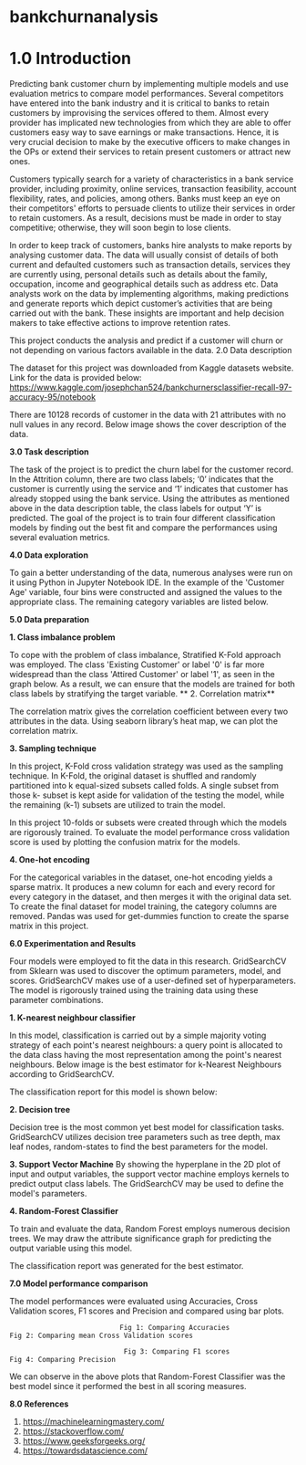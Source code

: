 # bankchurnanalysis
# **1.0 Introduction**
Predicting bank customer churn by implementing multiple models and use evaluation metrics to compare model performances.
Several competitors have entered into the bank industry and it is critical to banks to retain customers by improvising the services offered to them. Almost every provider has implicated new technologies from which they are able to offer customers easy way to save earnings or make transactions. Hence, it is very crucial decision to make by the executive officers to make changes in the OPs or extend their services to retain present customers or attract new ones. 

Customers typically search for a variety of characteristics in a bank service provider, including proximity, online services, transaction feasibility, account flexibility, rates, and policies, among others. Banks must keep an eye on their competitors' efforts to persuade clients to utilize their services in order to retain customers. As a result, decisions must be made in order to stay competitive; otherwise, they will soon begin to lose clients.

In order to keep track of customers, banks hire analysts to make reports by analysing customer data. The data will usually consist of details of both current and defaulted customers such as transaction details, services they are currently using, personal details such as details about the family, occupation, income and geographical details such as address etc. Data analysts work on the data by implementing algorithms, making predictions and generate reports which depict customer’s activities that are being carried out with the bank. These insights are important and help decision makers to take effective actions to improve retention rates. 

This project conducts the analysis and predict if a customer will churn or not depending on various factors available in the data.
2.0	Data description

The dataset for this project was downloaded from Kaggle datasets website. Link for the data is provided below:
https://www.kaggle.com/josephchan524/bankchurnersclassifier-recall-97-accuracy-95/notebook 

There are 10128 records of customer in the data with 21 attributes with no null values in any record. Below image shows the cover description of the data.
	
**3.0	Task description**

The task of the project is to predict the churn label for the customer record. In the Attrition column, there are two class labels; ‘0’ indicates that the customer is currently using the service and ‘1’ indicates that customer has already stopped using the bank service. Using the attributes as mentioned above in the data description table, the class labels for output ‘Y’ is predicted. The goal of the project is to train four different classification models by finding out the best fit and compare the performances using several evaluation metrics.

**4.0	Data exploration**

To gain a better understanding of the data, numerous analyses were run on it using Python in Jupyter Notebook IDE. In the example of the 'Customer Age' variable, four bins were constructed and assigned the values to the appropriate class. The remaining category variables are listed below. 

**5.0	Data preparation** 

**1.	Class imbalance problem**

To cope with the problem of class imbalance, Stratified K-Fold approach was employed. The class 'Existing Customer' or label '0' is far more widespread than the class 'Attired Customer' or label '1', as seen in the graph below. As a result, we can ensure that the models are trained for both class labels by stratifying the target variable. 
** 
2.	Correlation matrix**

The correlation matrix gives the correlation coefficient between every two attributes in the data. Using seaborn library’s heat map, we can plot the correlation matrix. 

**3.	Sampling technique**

In this project, K-Fold cross validation strategy was used as the sampling technique. In K-Fold, the original dataset is shuffled and randomly partitioned into k equal-sized subsets called folds. A single subset from those k- subset is kept aside for validation of the testing the model, while the remaining (k-1) subsets are utilized to train the model. 

In this project 10-folds or subsets were created through which the models are rigorously trained. To evaluate the model performance cross validation score is used by plotting the confusion matrix for the models. 

**4.	One-hot encoding**

For the categorical variables in the dataset, one-hot encoding yields a sparse matrix. It produces a new column for each and every record for every category in the dataset, and then merges it with the original data set. To create the final dataset for model training, the category columns are removed. Pandas was used for get-dummies function to create the sparse matrix in this project. 

**6.0	Experimentation and Results**

Four models were employed to fit the data in this research. GridSearchCV from Sklearn was used to discover the optimum parameters, model, and scores. GridSearchCV makes use of a user-defined set of hyperparameters. The model is rigorously trained using the training data using these parameter combinations. 

**1.	K-nearest neighbour classifier**

In this model, classification is carried out by a simple majority voting strategy of each point's nearest neighbours: a query point is allocated to the data class having the most representation among the point's nearest neighbours. Below image is the best estimator for k-Nearest Neighbours according to GridSearchCV.

The classification report for this model is shown below: 


**2.	Decision tree**

Decision tree is the most common yet best model for classification tasks. GridSearchCV utilizes decision tree parameters such as tree depth, max leaf nodes, random-states to find the best parameters for the model.


**3.	Support Vector Machine**
By showing the hyperplane in the 2D plot of input and output variables, the support vector machine employs kernels to predict output class labels. The GridSearchCV may be used to define the model's parameters. 





**4.	Random-Forest Classifier**

To train and evaluate the data, Random Forest employs numerous decision trees. We may draw the attribute significance graph for predicting the output variable using this model.

The classification report was generated for the best estimator. 

**7.0	Model performance comparison**

The model performances were evaluated using Accuracies, Cross Validation scores, F1 scores and Precision and compared using bar plots.

                               Fig 1: Comparing Accuracies                                                           Fig 2: Comparing mean Cross Validation scores 
                         
                                Fig 3: Comparing F1 scores                                                                           Fig 4: Comparing Precision   	

We can observe in the above plots that Random-Forest Classifier was the best model since it performed the best in all scoring measures. 

**8.0	References**
1.	https://machinelearningmastery.com/
2.	https://stackoverflow.com/
3.	https://www.geeksforgeeks.org/
4.	https://towardsdatascience.com/




